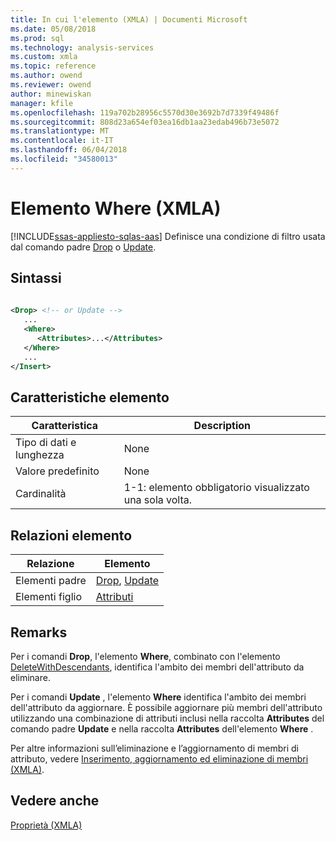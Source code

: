 ```yaml
---
title: In cui l'elemento (XMLA) | Documenti Microsoft
ms.date: 05/08/2018
ms.prod: sql
ms.technology: analysis-services
ms.custom: xmla
ms.topic: reference
ms.author: owend
ms.reviewer: owend
author: minewiskan
manager: kfile
ms.openlocfilehash: 119a702b28956c5570d30e3692b7d7339f49486f
ms.sourcegitcommit: 808d23a654ef03ea16db1aa23edab496b73e5072
ms.translationtype: MT
ms.contentlocale: it-IT
ms.lasthandoff: 06/04/2018
ms.locfileid: "34580013"
---
```

# <a name="where-element-xmla"></a>Elemento Where (XMLA)
[!INCLUDE[ssas-appliesto-sqlas-aas](../../../includes/ssas-appliesto-sqlas-aas.md)]
  Definisce una condizione di filtro usata dal comando padre [Drop](../../../analysis-services/xmla/xml-elements-commands/drop-element-xmla.md) o [Update](../../../analysis-services/xmla/xml-elements-commands/update-element-xmla.md).  
  
## <a name="syntax"></a>Sintassi  
  
```xml  
  
<Drop> <!-- or Update -->  
   ...  
   <Where>  
      <Attributes>...</Attributes>  
   </Where>  
   ...  
</Insert>  
```  
  
## <a name="element-characteristics"></a>Caratteristiche elemento  
  
|Caratteristica|Description|  
|--------------------|-----------------|  
|Tipo di dati e lunghezza|None|  
|Valore predefinito|None|  
|Cardinalità|1-1: elemento obbligatorio visualizzato una sola volta.|  
  
## <a name="element-relationships"></a>Relazioni elemento  
  
|Relazione|Elemento|  
|------------------|-------------|  
|Elementi padre|[Drop](../../../analysis-services/xmla/xml-elements-commands/drop-element-xmla.md), [Update](../../../analysis-services/xmla/xml-elements-commands/update-element-xmla.md)|  
|Elementi figlio|[Attributi](../../../analysis-services/xmla/xml-elements-properties/attributes-element-xmla.md)|  
  
## <a name="remarks"></a>Remarks  
 Per i comandi **Drop**, l'elemento **Where**, combinato con l'elemento [DeleteWithDescendants](../../../analysis-services/xmla/xml-elements-properties/deletewithdescendants-element-xmla.md), identifica l'ambito dei membri dell'attributo da eliminare.  
  
 Per i comandi **Update** , l'elemento **Where** identifica l'ambito dei membri dell'attributo da aggiornare. È possibile aggiornare più membri dell'attributo utilizzando una combinazione di attributi inclusi nella raccolta **Attributes** del comando padre **Update** e nella raccolta **Attributes** dell'elemento **Where** .  
  
 Per altre informazioni sull’eliminazione e l’aggiornamento di membri di attributo, vedere [Inserimento, aggiornamento ed eliminazione di membri &#40;XMLA&#41;](../../../analysis-services/multidimensional-models-scripting-language-assl-xmla/inserting-updating-and-dropping-members-xmla.md).  
  
## <a name="see-also"></a>Vedere anche
 [Proprietà &#40;XMLA&#41;](../../../analysis-services/xmla/xml-elements-properties/xml-elements-properties.md)  
  
  
